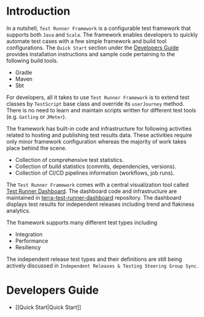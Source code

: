 # Introduction

In a nutshell, `Test Runner Framework` is a configurable test framework that supports both `Java` and `Scala`. The framework enables developers to quickly automate test cases with a few simple framework and build tool configurations. The `Quick Start` section under the [Developers Guide](#developers-guide) provides installation instructions and sample code pertaining to the following build tools.

* Gradle
* Maven
* Sbt

For developers, all it takes to use `Test Runner Framework` is to extend test classes by `TestScript` base class and override its `userJourney` method. There is no need to learn and maintain scripts written for different test tools (e.g. `Gatling` or `JMeter`).

The framework has built-in code and infrastructure for following activities related to hosting and publishing test results data. These activities require only minor framework configuration whereas the majority of work takes place behind the scene.

* Collection of comprehensive test statistics.
* Collection of build statistics (commits, dependencies, versions).
* Collection of CI/CD pipelines information (workflows, job runs).

The `Test Runner Framework` comes with a central visualization tool called [Test Runner Dashboard](https://trdash.dsp-eng-tools.broadinstitute.org/). The dashboard code and infrastructure are maintained in [terra-test-runner-dashboard](https://github.com/DataBiosphere/terra-test-runner-dashboard) repository. The dashboard displays test results for independent releases including trend and flakiness analytics.

The framework supports many different test types including

* Integration
* Performance
* Resiliency

The independent release test types and their definitions are still being actively discussed in `Independent Releases & Testing Steering Group Sync`.

# Developers Guide

* [[Quick Start|Quick Start]]







